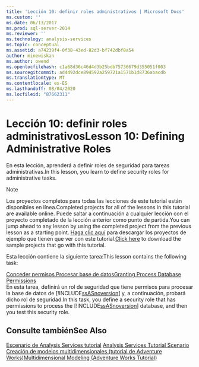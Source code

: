 ```yaml
---
title: 'Lección 10: definir roles administrativos | Microsoft Docs'
ms.custom: ''
ms.date: 06/13/2017
ms.prod: sql-server-2014
ms.reviewer: ''
ms.technology: analysis-services
ms.topic: conceptual
ms.assetid: a74239f4-0f38-43ed-82d3-bf742dbf8a54
author: minewiskan
ms.author: owend
ms.openlocfilehash: c1a68d36c46d4d3b25bdb75736679d355051f003
ms.sourcegitcommit: ad4d92dce894592a259721a1571b1d8736abacdb
ms.translationtype: MT
ms.contentlocale: es-ES
ms.lasthandoff: 08/04/2020
ms.locfileid: "87662311"
---
```

# <a name="lesson-10-defining-administrative-roles"></a><span data-ttu-id="b5044-102">Lección 10: definir roles administrativos</span><span class="sxs-lookup"><span data-stu-id="b5044-102">Lesson 10: Defining Administrative Roles</span></span>
  <span data-ttu-id="b5044-103">En esta lección, aprenderá a definir roles de seguridad para tareas administrativas.</span><span class="sxs-lookup"><span data-stu-id="b5044-103">In this lesson, you learn to define security roles for administrative tasks.</span></span>  
  
> [!NOTE]  
>  <span data-ttu-id="b5044-104">Los proyectos completos para todas las lecciones de este tutorial están disponibles en línea.</span><span class="sxs-lookup"><span data-stu-id="b5044-104">Completed projects for all of the lessons in this tutorial are available online.</span></span> <span data-ttu-id="b5044-105">Puede saltar a continuación a cualquier lección con el proyecto completado de la lección anterior como punto de partida.</span><span class="sxs-lookup"><span data-stu-id="b5044-105">You can jump ahead to any lesson by using the completed project from the previous lesson as a starting point.</span></span> <span data-ttu-id="b5044-106">[Haga clic aquí](https://go.microsoft.com/fwlink/?LinkID=221866) para descargar los proyectos de ejemplo que tienen que ver con este tutorial.</span><span class="sxs-lookup"><span data-stu-id="b5044-106">[Click here](https://go.microsoft.com/fwlink/?LinkID=221866) to download the sample projects that go with this tutorial.</span></span>  
  
 <span data-ttu-id="b5044-107">Esta lección contiene la siguiente tarea:</span><span class="sxs-lookup"><span data-stu-id="b5044-107">This lesson contains the following task:</span></span>  
  
 [<span data-ttu-id="b5044-108">Conceder permisos Procesar base de datos</span><span class="sxs-lookup"><span data-stu-id="b5044-108">Granting Process Database Permissions</span></span>](lesson-10-granting-process-database-permissions.md)  
 <span data-ttu-id="b5044-109">En esta tarea, definirá un rol de seguridad que tiene permisos para procesar la base de datos de [!INCLUDE[ssASnoversion](../includes/ssasnoversion-md.md)] y, a continuación, probará dicho rol de seguridad.</span><span class="sxs-lookup"><span data-stu-id="b5044-109">In this task, you define a security role that has permissions to process the [!INCLUDE[ssASnoversion](../includes/ssasnoversion-md.md)] database, and then you test this security role.</span></span>  
  
## <a name="see-also"></a><span data-ttu-id="b5044-110">Consulte también</span><span class="sxs-lookup"><span data-stu-id="b5044-110">See Also</span></span>  
 <span data-ttu-id="b5044-111">[Escenario de Analysis Services tutorial](analysis-services-tutorial-scenario.md) </span><span class="sxs-lookup"><span data-stu-id="b5044-111">[Analysis Services Tutorial Scenario](analysis-services-tutorial-scenario.md) </span></span>  
 [<span data-ttu-id="b5044-112">Creación de modelos multidimensionales &#40;tutorial de Adventure Works&#41;</span><span class="sxs-lookup"><span data-stu-id="b5044-112">Multidimensional Modeling &#40;Adventure Works Tutorial&#41;</span></span>](multidimensional-modeling-adventure-works-tutorial.md)  
  
  
